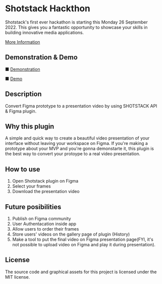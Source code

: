 # Shotstack Hackthon
Shotstack's first ever hackathon is starting this Monday 26 September 2022. This gives you a fantastic opportunity to showcase your skills in building innovative media applications.

[More Information](https://shotstack.io/learn/first-shotstack-public-hackathon/)

## Demonstration & Demo
■ [Demonstration](https://github.com/web3senior/shotstack-hackthon/blob/main/Demonstration.mp4?raw=true)

■ [Demo](https://github.com/web3senior/shotstack-hackthon/blob/main/4dcaaa61-6eb9-41a7-b9c5-22875b3262e4.mp4?raw=true)

## Description
Convert Figma prototype to a presentation video by using SHOTSTACK API &amp; Figma plugin.

## Why this plugin
A simple and quick way to create a beautiful video presentation of your interface without leaving your workspace on Figma. If you're making a prototype about your MVP and you're gonna demonstarte it, this plugin is the best way to convert your protoype to a real video presentation.

## How to use
1. Open Shotstack plugin on Figma
2. Select your frames
3. Download the presentation video

## Future posibilities
1. Publish on Figma community
2. User Authentacation inside app
3. Allow users to order their frames
4. Store users' videos on the gallery page of plugin (History)
5. Make a tool to put the final video on Figma presentation page(FYI, it's not possible to upload video on Figma and play it during presentation).

## License
The source code and graphical assets for this project is licensed under the MIT license.
